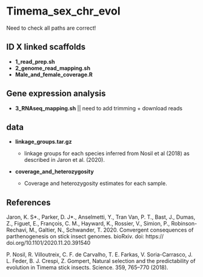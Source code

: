 # Timema_sex_chr_evol

Need to check all paths are correct!

## ID X linked scaffolds

* **1_read_prep.sh**
* **2_genome_read_mapping.sh**
* **Male_and_female_coverage.R**


## Gene expression analysis

* **3_RNAseq_mapping.sh** || need to add trimming + download reads

## data

* **linkage_groups.tar.gz**
     * linkage groups for each species inferred from Nosil et al (2018) as described in Jaron et al. (2020).
     
* **coverage_and_heterozygosity**
     * Coverage and heterozygosity estimates for each sample.


## References

Jaron, K. S*., Parker, D. J*., Anselmetti, Y., Tran Van, P. T., Bast, J., Dumas,  Z., Figuet, E., François, C. M., Hayward, K., Rossier, V., Simion, P., Robinson-Rechavi,  M., Galtier, N., Schwander, T. 2020. Convergent consequences of parthenogenesis on stick insect genomes. bioRxiv. doi: https:// doi.org/10.1101/2020.11.20.391540

P. Nosil, R. Villoutreix, C. F. de Carvalho, T. E. Farkas, V. Soria-Carrasco, J. L. Feder, B. J. Crespi, Z. Gompert, Natural selection and the predictability of evolution in Timema stick insects. Science. 359, 765–770 (2018).
